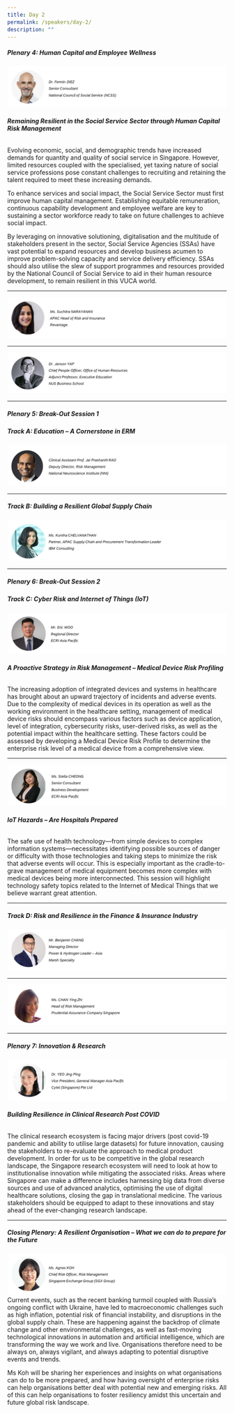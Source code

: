 ```yaml
---
title: Day 2
permalink: /speakers/day-2/
description: ""
---
```

##### **Plenary 4: Human Capital and Employee Wellness**
![](/images/dr-diez.PNG)
###### ***Remaining Resilient in the Social Service Sector through Human Capital Risk Management***
   

Evolving economic, social, and demographic trends have increased demands for quantity and quality of social service in Singapore. However, limited resources coupled with the specialised, yet taxing nature of social service professions pose constant challenges to recruiting and retaining the talent required to meet these increasing demands.

To enhance services and social impact, the Social Service Sector must first improve human capital management. Establishing equitable remuneration, continuous capability development and employee welfare are key to sustaining a sector workforce ready to take on future challenges to achieve social impact.

By leveraging on innovative solutioning, digitalisation and the multitude of stakeholders present in the sector, Social Service Agencies (SSAs) have vast potential to expand resources and develop business acumen to improve problem-solving capacity and service delivery efficiency. SSAs should also utilise the slew of support programmes and resources provided by the National Council of Social Service to aid in their human resource development, to remain resilient in this VUCA world.
<hr>

![](/images/suchitra.PNG)
<hr>

![](/images/dr-janson-yap.PNG)
<hr>

##### **Plenary 5: Break-Out Session 1**
##### **Track A: Education – A Cornerstone in ERM**

![](/images/dr-jai.PNG)
<hr>

##### **Track B: Building a Resilient Global Supply Chain**

![](/images/ms-kuntha.PNG)
<hr>

##### **Plenary 6: Break-Out Session 2**
##### **Track C: Cyber Risk and Internet of Things (IoT)**
![](/images/ecri-eric.PNG)

###### ***A Proactive Strategy in Risk Management – Medical Device Risk Profiling***
The increasing adoption of integrated devices and systems in healthcare has brought about an upward trajectory of incidents and adverse events. Due to the complexity of medical devices in its operation as well as the working environment in the healthcare setting, management of medical device risks should encompass various factors such as device application, level of integration, cybersecurity risks, user-derived risks, as well as the potential impact within the healthcare setting. These factors could be assessed by developing a Medical Device Risk Profile to determine the enterprise risk level of a medical device from a comprehensive view.
<hr>

![](/images/ecri-stella.PNG)
###### ***IoT Hazards – Are Hospitals Prepared***
The safe use of health technology—from simple devices to complex information systems—necessitates identifying possible sources of danger or difficulty with those technologies and taking steps to minimize the risk that adverse events will occur. This is especially important as the cradle-to-grave management of medical equipment becomes more complex with medical devices being more interconnected. This session will highlight technology safety topics related to the Internet of Medical Things that we believe warrant great attention.
<hr>

##### **Track D: Risk and Resilience in the Finance &amp; Insurance Industry**
![](/images/ben-chang.PNG)
<hr>

![](/images/ying-zhi.PNG)
<hr>

##### **Plenary 7: Innovation &amp; Research**

![](/images/dr-yeo.PNG)
###### ***Building Resilience in Clinical Research Post COVID***
The clinical research ecosystem is facing major drivers (post covid-19 pandemic and ability to utilise large datasets) for future innovation, causing the stakeholders to re-evaluate the approach to medical product development. In order for us to be competitive in the global research landscape, the Singapore research ecosystem will need to look at how to institutionalise innovation while mitigating the associated risks. Areas where Singapore can make a difference includes harnessing big data from diverse sources and use of advanced analytics, optimising the use of digital healthcare solutions, closing the gap in translational medicine. The various stakeholders should be equipped to adapt to these innovations and stay ahead of the ever-changing research landscape.<hr>

##### **Closing Plenary: A Resilient Organisation – What we can do to prepare for the Future**
![](/images/agnes-koh.PNG)
Current events, such as the recent banking turmoil coupled with Russia’s ongoing conflict with Ukraine, have led to macroeconomic challenges such as high inflation, potential risk of financial instability, and disruptions in the global supply chain. These are happening against the backdrop of climate change and other environmental challenges, as well as fast-moving technological innovations in automation and artificial intelligence, which are transforming the way we work and live. Organisations therefore need to be always on, always vigilant, and always adapting to potential disruptive events and trends.

Ms Koh will be sharing her experiences and insights on what organisations can do to be more prepared, and how having oversight of enterprise risks can help organisations better deal with potential new and emerging risks. All of this can help organisations to foster resiliency amidst this uncertain and future global risk landscape.
